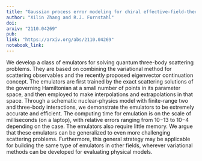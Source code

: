 ```yaml
---
title: "Gaussian process error modeling for chiral effective-field-theory calculations of $np-->d gamma$ at low energies"
author: "Xilin Zhang and R.J. Furnstahl"
doi:
arxiv: "2110.04269"
pub:
link: "https://arxiv.org/abs/2110.04269"
notebook_link:
---
```


We develop a class of emulators for solving quantum three-body scattering problems. They are based on combining the variational method for scattering observables and the recently proposed eigenvector continuation concept. The emulators are first trained by the exact scattering solutions of the governing Hamiltonian at a small number of points in its parameter space, and then employed to make interpolations and extrapolations in that space. Through a schematic nuclear-physics model with finite-range two and three-body interactions, we demonstrate the emulators to be extremely accurate and efficient. The computing time for emulation is on the scale of milliseconds (on a laptop), with relative errors ranging from 10−13 to 10−4 depending on the case. The emulators also require little memory. We argue that these emulators can be generalized to even more challenging scattering problems. Furthermore, this general strategy may be applicable for building the same type of emulators in other fields, wherever variational methods can be developed for evaluating physical models.
